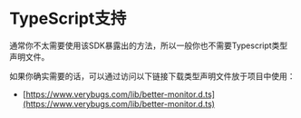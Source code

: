 # TypeScript支持

通常你不太需要使用该SDK暴露出的方法，所以一般你也不需要Typescript类型声明文件。

如果你确实需要的话，可以通过访问以下链接下载类型声明文件放于项目中使用：

- [https://www.verybugs.com/lib/better-monitor.d.ts](https://www.verybugs.com/lib/better-monitor.d.ts)
